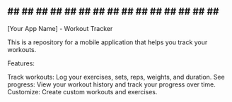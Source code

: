 
## ## ## ## ## ## ## ## ## ## ## ## ## ## ## ## ##
[Your App Name] - Workout Tracker

This is a repository for a mobile application that helps you track your workouts.

Features:

Track workouts: Log your exercises, sets, reps, weights, and duration.
See progress: View your workout history and track your progress over time.
Customize: Create custom workouts and exercises.
